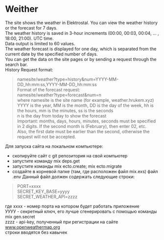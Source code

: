 # Weither

The site shows the weather in Elektrostal. You can view the weather history or the forecast for 7 days.  
The weather history is saved in 3-hour increments (00:00, 00:03, 00:04, ... , 18:00, 21:00). UTC time.  
Data output is limited to 60 values.  
The weather forecast is displayed for one day, which is separated from the current date by the specified number of days.  
You can get the data on the site pages or by sending a request through the search bar.  
History Request format:  
>namesite/weather?type=history&num=YYYY-MM-DD_hh:mm:ss,YYYY-MM-DD_hh:mm:ss  
Format of the forecast request:  
>namesite/weather?type=forecast&num=n  
where namesite is the site name (for example, weather.hrukem.xyz)  
YYYY is the year, MM is the month, DD is the day of the week, hh is the hours, mm is the minutes, ss is the seconds  
n is the day from today to show the forecast  
Important: months, days, hours, minutes, seconds must be specified in 2 digits. If the second month is (February),
then enter 02, etc.  
Also, the first date must be earlier than the second, otherwise the request will not be accepted.

Для запуска сайта на локальном компьютере:  
- скопируйте сайт с git репозитория на свой компьютер
- запустите команду mix deps.get
- запустите команды mix ecto.create; mix ecto.migrate
- создайте в корневой папке (там, где расположен файл mix.exs) файл .env
Данный файл должен содержать следующие строки:
>PORT=xxxx  
>SECRET_KEY_BASE=yyyy  
>SECRET_WEATHER_API=zzzz  

где хххх - номер порта на котором будет работать приложение  
УУУУ - секретный ключ, его лучше сгенерировать с помощью команды mix gen.secret  
zzzz - api-key, полученный при регистрации на сайте www.openweathermap.org  
строки вводятся без кавычек 
